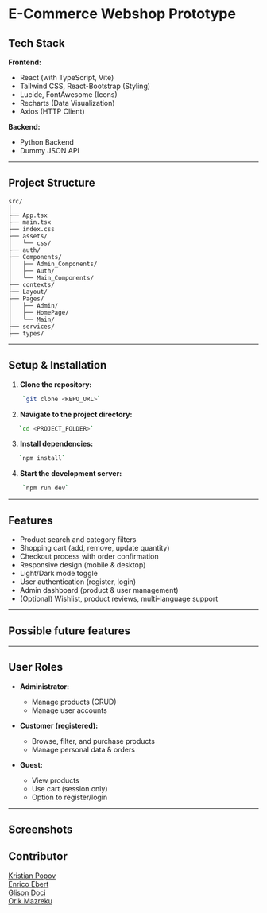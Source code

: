 # E-Commerce Webshop Prototype

## Tech Stack

**Frontend:**
- React (with TypeScript, Vite)
- Tailwind CSS, React-Bootstrap (Styling)
- Lucide, FontAwesome (Icons)
- Recharts (Data Visualization)
- Axios (HTTP Client)

**Backend:**
- Python Backend
- Dummy JSON API
---

## Project Structure
```plaintext
src/
│
├── App.tsx
├── main.tsx
├── index.css
├── assets/
│   └── css/
├── auth/
├── Components/
│   ├── Admin_Components/
│   ├── Auth/
│   └── Main_Components/
├── contexts/
├── Layout/
├── Pages/
│   ├── Admin/
│   ├── HomePage/
│   └── Main/
├── services/
├── types/
```

---

## Setup & Installation

1. **Clone the repository:** 

```bash
    `git clone <REPO_URL>`
```   

2. **Navigate to the project directory:**
```bash
   `cd <PROJECT_FOLDER>`
```

3. **Install dependencies:**
```bash
   `npm install`
```   

4. **Start the development server:**
```bash
    `npm run dev`
```

---

## Features

- Product search and category filters
- Shopping cart (add, remove, update quantity)
- Checkout process with order confirmation
- Responsive design (mobile & desktop)
- Light/Dark mode toggle
- User authentication (register, login)
- Admin dashboard (product & user management)
- (Optional) Wishlist, product reviews, multi-language support

---

## Possible future features
---

## User Roles

- **Administrator:**
    - Manage products (CRUD)
    - Manage user accounts

- **Customer (registered):**
    - Browse, filter, and purchase products
    - Manage personal data & orders

- **Guest:**
    - View products
    - Use cart (session only)
    - Option to register/login

---

## Screenshots

## Contributor
[Kristian Popov](https://github.com/PhoenixMaster123) <br>
[Enrico Ebert](https://github.com/CodeWizard2001) <br>
[Glison Doci](https://github.com/gl150n1) <br>
[Orik Mazreku](https://github.com/OrikMarin) <br>
